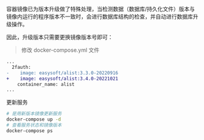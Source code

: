 <!-- 这里是镜像的【版本升级】信息，通过命令维护，详情参考：https://github.com/quicklyon/template-toolkit -->
容器镜像已为版本升级做了特殊处理，当检测数据（数据库/持久化文件）版本与镜像内运行的程序版本不一致时，会进行数据库结构的检查，并自动进行数据库升级操作。

因此，升级版本只需要更换镜像版本号即可：

> 修改 docker-compose.yml 文件
```diff
...
  2fauth:
-    image: easysoft/alist:3.3.0-20220916
+    image: easysoft/alist:3.4.0-20221021
    container_name: alist
...
```

更新服务

```bash
# 是用新版本镜像更新服务
docker-compose up -d
# 查看服务状态和镜像版本
docker-compose ps
```
